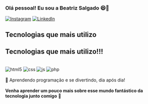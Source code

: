 ### Olá pessoal! Eu sou a Beatriz Salgado 😄🥰



[![Instagram](https://img.shields.io/badge/Instagram-E4405F?style=for-the-badge&logo=instagram&logoColor=white)](https://instagram.com/ )
[![LinkedIn](https://img.shields.io/badge/linkedin-836FFF?style=for-the-badge&logo=linkedin&logoColor=white)](https://br.linkedin.com/in/ )



<!-- ![Gutoneitzke GitHub stats](https://github-readme-stats.vercel.app/api?username=gutoneitzke&show_icons=true&theme=tokyonight&count_private=true)-->

## Tecnologias que mais utilizo
## Tecnologias que mais utilizo!!!
<br>
<div style="display: inline_block">
  <img align="center" alt="html5" src="https://img.shields.io/badge/HTML5-E34F26?style=for-the-badge&logo=html5&logoColor=white" />
  <img align="center" alt="css" src="https://img.shields.io/badge/CSS3-1572B6?style=for-the-badge&logo=css3&logoColor=white" />
  <img align="center" alt="js" src="https://img.shields.io/badge/JavaScript-F7DF1E?style=for-the-badge&logo=javascript&logoColor=black" />
  <img align="center" alt="php" src="https://img.shields.io/badge/PHP-BF40BF?style=for-the-badge&logo=php&logoColor=white">
</div>
<br/>
🔴 Aprendendo programação e se divertindo, dia após dia!
<br><br>
<b>Venha aprender um pouco mais sobre esse mundo fantástico da tecnologia junto comigo</b> 🚀
